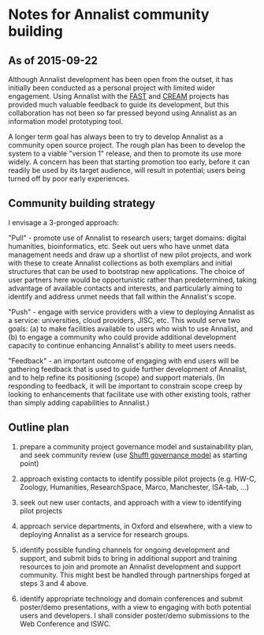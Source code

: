 # Notes for Annalist community building

## As of 2015-09-22

Although Annalist development has been open from the outset, it has initially been conducted as a personal project with limited wider engagement.  Using Annalist with the [FAST](http://www.semanticaudio.ac.uk/) and [CREAM](https://blog.soton.ac.uk/cream/) projects has provided much valuable feedback to guide its development, but this collaboration has not been so far pressed beyond using Annalist as an information model prototyping tool.

A longer term goal has always been to try to develop Annalist as a community open source project.  The rough plan has been to develop the system to a viable "version 1" release, and then to promote its use more widely.  A concern has been that starting promotion too early, before it can readily be used by its target audience, will result in potential; users being turned off by poor early experiences.


## Community building strategy

I envisage a 3-pronged approach:

"Pull" - promote use of Annalist to research users; target domains: digital humanities, bioinformatics, etc.  Seek out uers who have unmet data management needs and draw up a shortlist of new pilot projects, and work with these to create Annalist collections as both exemplars and initial structures that can be used to bootstrap new applications.  The choice of user partners here would be opportunistic rather than predetermined, taking advantage of available contacts and interests, and particularly aiming to identify and address unmet needs that fall within the Annalist's scope.

"Push" - engage with service providers with a view to deploying Annalist as a service: universities, cloud providers, JISC, etc.  This would serve two goals: (a) to make facilities available to users who wish to use Annalist, and (b) to engage a community who could provide additional development capacity to continue enhancing Annalist's ability to meet users needs.

"Feedback" - an important outcome of engaging with end users will be gathering feedback that is used to guide further development of Annalist, and to help refine its positioning (scope) and support materials.  (In responding to feedback, it will be important to constrain scope creep by looking to enhancements that facilitate use with other existing tools, rather than simply adding capabilities to Annalist.)


## Outline plan

1. prepare a community project governance model and sustainability plan, and seek community review (use [Shuffl governance model](https://github.com/gklyne/shuffl/blob/wiki/OpenSourceSustainabilityPlan.md) as starting point)

2. approach existing contacts to identify possible pilot projects (e.g. HW-C, Zoology, Humanities, ResearchSpace, Marco, Manchester, ISA-tab, ...)

3. seek out new user contacts, and approach with a view to identifying pilot projects

4. approach service departments, in Oxford and elsewhere, with a view to deploying Annalist as a service for research groups.

5. identify possible funding channels for ongoing development and support, and submit bids to bring in additional support and training resources to join and promote an Annalist development and support community.  This might best be handled through partnerships forged at steps 3 and 4 above.

6. identify appropriate technology and domain conferences and submit poster/demo presentations, with a view to engaging with both potential users and developers.  I shall consider poster/demo submissions to the Web Conference and ISWC.

